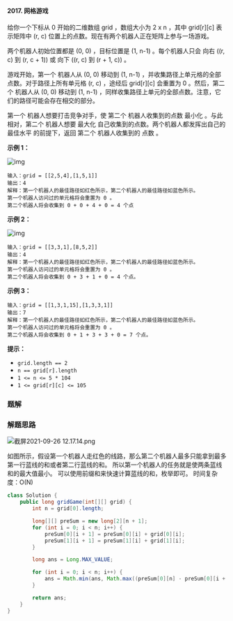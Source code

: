#### 2017. 网格游戏

给你一个下标从 0 开始的二维数组 grid ，数组大小为 2 x n ，其中 grid[r][c] 表示矩阵中 (r, c) 位置上的点数。现在有两个机器人正在矩阵上参与一场游戏。

两个机器人初始位置都是 (0, 0) ，目标位置是 (1, n-1) 。每个机器人只会 向右 ((r, c) 到 (r, c + 1)) 或 向下 ((r, c) 到 (r + 1, c)) 。

游戏开始，第一个 机器人从 (0, 0) 移动到 (1, n-1) ，并收集路径上单元格的全部点数。对于路径上所有单元格 (r, c) ，途经后 grid[r][c] 会重置为 0 。然后，第二个 机器人从 (0, 0) 移动到 (1, n-1) ，同样收集路径上单元的全部点数。注意，它们的路径可能会存在相交的部分。

第一个 机器人想要打击竞争对手，使 第二个 机器人收集到的点数 最小化 。与此相对，第二个 机器人想要 最大化 自己收集到的点数。两个机器人都发挥出自己的 最佳水平 的前提下，返回 第二个 机器人收集到的 点数 。

**示例 1：**

![img](http://gitlab.wsh-study.com/xp-study/LeeteCode/blob/master/前缀和与差分数组/images/网格游戏/1.jpg)

```shell
输入：grid = [[2,5,4],[1,5,1]]
输出：4
解释：第一个机器人的最佳路径如红色所示，第二个机器人的最佳路径如蓝色所示。
第一个机器人访问过的单元格将会重置为 0 。
第二个机器人将会收集到 0 + 0 + 4 + 0 = 4 个点
```

**示例 2：**

![img](http://gitlab.wsh-study.com/xp-study/LeeteCode/blob/master/前缀和与差分数组/images/网格游戏/2.jpg)

```shell
输入：grid = [[3,3,1],[8,5,2]]
输出：4
解释：第一个机器人的最佳路径如红色所示，第二个机器人的最佳路径如蓝色所示。 
第一个机器人访问过的单元格将会重置为 0 。
第二个机器人将会收集到 0 + 3 + 1 + 0 = 4 个点。
```

**示例 3：**

```shell
输入：grid = [[1,3,1,15],[1,3,3,1]]
输出：7
解释：第一个机器人的最佳路径如红色所示，第二个机器人的最佳路径如蓝色所示。
第一个机器人访问过的单元格将会重置为 0 。
第二个机器人将会收集到 0 + 1 + 3 + 3 + 0 = 7 个点。
```

**提示：**

- `grid.length == 2`
- `n == grid[r].length`
- `1 <= n <= 5 * 104`
- `1 <= grid[r][c] <= 105`

### 题解

### 解题思路

![截屏2021-09-26 12.17.14.png](http://gitlab.wsh-study.com/xp-study/LeeteCode/blob/master/前缀和与差分数组/images/网格游戏/3.jpg)

如图所示，假设第一个机器人走红色的线路，那么第二个机器人最多只能拿到最多第一行蓝线的和或者第二行蓝线的和。
所以第一个机器人的任务就是使两条蓝线和的最大值最小。
可以使用前缀和来快速计算蓝线的和，枚举即可。
时间复杂度：O(N)

```java
class Solution {
    public long gridGame(int[][] grid) {
        int n = grid[0].length;

        long[][] preSum = new long[2][n + 1];
        for (int i = 0; i < n; i++) {
            preSum[0][i + 1] = preSum[0][i] + grid[0][i];
            preSum[1][i + 1] = preSum[1][i] + grid[1][i];
        }

        long ans = Long.MAX_VALUE;

        for (int i = 0; i < n; i++) {
            ans = Math.min(ans, Math.max((preSum[0][n] - preSum[0][i + 1]), preSum[1][i]));
        }

        return ans;
    }
}
```



